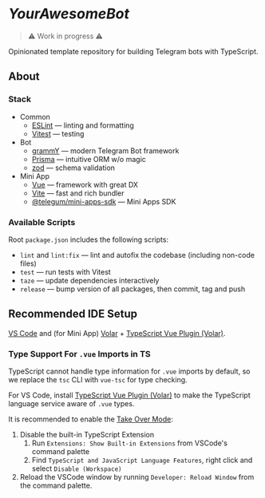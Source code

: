 # _YourAwesomeBot_

> ⚠️ Work in progress ⚠️

Opinionated template repository for building Telegram bots with TypeScript.

## About

### Stack

- Common
  - [ESLint](https://eslint.org/) — linting and formatting
  - [Vitest](https://vitest.dev/) — testing
- Bot
  - [grammY](https://grammy.dev/) — modern Telegram Bot framework
  - [Prisma](https://prisma.io/orm) — intuitive ORM w/o magic
  - [zod](https://zod.dev/) — schema validation
- Mini App
  - [Vue](https://vuejs.org/) — framework with great DX
  - [Vite](https://vitejs.dev/) — fast and rich bundler
  - [@telegum/mini-apps-sdk](https://github.com/telegum/mini-apps) — Mini Apps SDK

### Available Scripts

Root `package.json` includes the following scripts:

- `lint` and `lint:fix` — lint and autofix the codebase (including non-code files)
- `test` — run tests with Vitest
- `taze` — update dependencies interactively
- `release` — bump version of all packages, then commit, tag and push

## Recommended IDE Setup

[VS Code](https://code.visualstudio.com/) and (for Mini App) [Volar](https://marketplace.visualstudio.com/items?itemName=Vue.volar) + [TypeScript Vue Plugin (Volar)](https://marketplace.visualstudio.com/items?itemName=Vue.vscode-typescript-vue-plugin).

### Type Support For `.vue` Imports in TS

TypeScript cannot handle type information for `.vue` imports by default, so we replace the `tsc` CLI with `vue-tsc` for type checking.

For VS Code, install [TypeScript Vue Plugin (Volar)](https://marketplace.visualstudio.com/items?itemName=Vue.vscode-typescript-vue-plugin) to make the TypeScript language service aware of `.vue` types.

It is recommended to enable the [Take Over Mode](https://github.com/johnsoncodehk/volar/discussions/471#discussioncomment-1361669):

1. Disable the built-in TypeScript Extension
   1. Run `Extensions: Show Built-in Extensions` from VSCode's command palette
   2. Find `TypeScript and JavaScript Language Features`, right click and select `Disable (Workspace)`
2. Reload the VSCode window by running `Developer: Reload Window` from the command palette.
